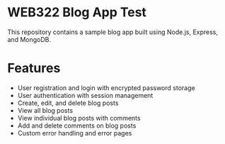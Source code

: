 # WEB322 Blog App Test
This repository contains a sample blog app built using Node.js, Express, and MongoDB.

# Features
* User registration and login with encrypted password storage
* User authentication with session management
* Create, edit, and delete blog posts
* View all blog posts
* View individual blog posts with comments
* Add and delete comments on blog posts
* Custom error handling and error pages